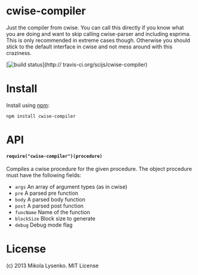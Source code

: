 cwise-compiler
==============
Just the compiler from cwise.  You can call this directly if you know what you are doing and want to skip calling cwise-parser and including esprima.  This is only recommended in extreme cases though.  Otherwise you should stick to the default interface in cwise and not mess around with this craziness.

[![build status](https://secure.travis-ci.org/scijs/cwise-compiler.png)](http://
travis-ci.org/scijs/cwise-compiler)

# Install
Install using [npm](https://www.npmjs.com/):

    npm install cwise-compiler

# API
#### `require("cwise-compiler")(procedure)`
Compiles a cwise procedure for the given procedure.  The object procedure must have the following fields:

* `args` An array of argument types (as in cwise)
* `pre` A parsed pre function
* `body` A parsed body function
* `post` A parsed post function
* `funcName` Name of the function
* `blockSize` Block size to generate
* `debug` Debug mode flag

# License
(c) 2013 Mikola Lysenko. MIT License
